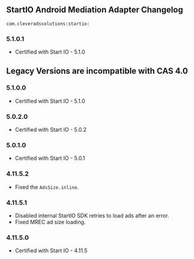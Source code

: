 ## StartIO Android Mediation Adapter Changelog
`com.cleveradssolutions:startio:`  

### 5.1.0.1
- Certified with Start IO - 5.1.0

## Legacy Versions are incompatible with CAS 4.0

### 5.1.0.0
- Certified with Start IO - 5.1.0

### 5.0.2.0
- Certified with Start IO - 5.0.2

### 5.0.1.0
- Certified with Start IO - 5.0.1

### 4.11.5.2
- Fixed the `AdsSize.inline`.

### 4.11.5.1
- Disabled internal StartIO SDK retries to load ads after an error.
- Fixed MREC ad size loading.

### 4.11.5.0
- Certified with Start IO - 4.11.5
